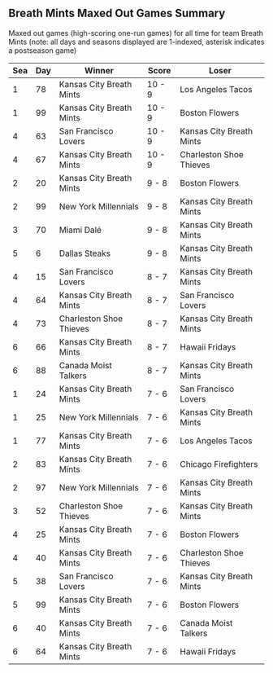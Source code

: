 ## Breath Mints Maxed Out Games Summary



Maxed out games (high-scoring one-run games) for all time for team Breath Mints (note: all days and seasons displayed are 1-indexed, asterisk indicates a postseason game)


| Sea | Day | Winner | Score | Loser | 
| ------ |------ |------ |------ |------ |
| 1 | 78 | Kansas City Breath Mints | 10 - 9 | Los Angeles Tacos | 
| 1 | 99 | Kansas City Breath Mints | 10 - 9 | Boston Flowers | 
| 4 | 63 | San Francisco Lovers | 10 - 9 | Kansas City Breath Mints | 
| 4 | 67 | Kansas City Breath Mints | 10 - 9 | Charleston Shoe Thieves | 
| 2 | 20 | Kansas City Breath Mints | 9 - 8 | Boston Flowers | 
| 2 | 99 | New York Millennials | 9 - 8 | Kansas City Breath Mints | 
| 3 | 70 | Miami Dalé | 9 - 8 | Kansas City Breath Mints | 
| 5 | 6 | Dallas Steaks | 9 - 8 | Kansas City Breath Mints | 
| 4 | 15 | San Francisco Lovers | 8 - 7 | Kansas City Breath Mints | 
| 4 | 64 | Kansas City Breath Mints | 8 - 7 | San Francisco Lovers | 
| 4 | 73 | Charleston Shoe Thieves | 8 - 7 | Kansas City Breath Mints | 
| 6 | 66 | Kansas City Breath Mints | 8 - 7 | Hawaii Fridays | 
| 6 | 88 | Canada Moist Talkers | 8 - 7 | Kansas City Breath Mints | 
| 1 | 24 | Kansas City Breath Mints | 7 - 6 | San Francisco Lovers | 
| 1 | 25 | New York Millennials | 7 - 6 | Kansas City Breath Mints | 
| 1 | 77 | Kansas City Breath Mints | 7 - 6 | Los Angeles Tacos | 
| 2 | 83 | Kansas City Breath Mints | 7 - 6 | Chicago Firefighters | 
| 2 | 97 | New York Millennials | 7 - 6 | Kansas City Breath Mints | 
| 3 | 52 | Charleston Shoe Thieves | 7 - 6 | Kansas City Breath Mints | 
| 4 | 25 | Kansas City Breath Mints | 7 - 6 | Boston Flowers | 
| 4 | 40 | Kansas City Breath Mints | 7 - 6 | Charleston Shoe Thieves | 
| 5 | 38 | San Francisco Lovers | 7 - 6 | Kansas City Breath Mints | 
| 5 | 99 | Kansas City Breath Mints | 7 - 6 | Boston Flowers | 
| 6 | 40 | Kansas City Breath Mints | 7 - 6 | Canada Moist Talkers | 
| 6 | 64 | Kansas City Breath Mints | 7 - 6 | Hawaii Fridays | 



